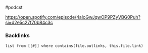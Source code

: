 #podcst 

https://open.spotify.com/episode/4aIoGwJqwOP9PZyVBG0Puh?si=d2e5c27f70b84c3c

### Backlinks
```dataview 
list from [[#]] where contains(file.outlinks, this.file.link)
```

